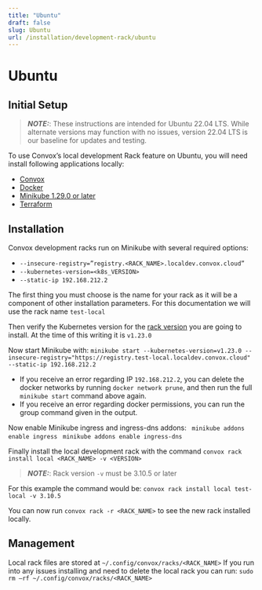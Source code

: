 ```yaml
---
title: "Ubuntu"
draft: false
slug: Ubuntu
url: /installation/development-rack/ubuntu
---
```

# Ubuntu

## Initial Setup

> **_NOTE:_**:  These instructions are intended for Ubuntu 22.04 LTS.  While alternate versions may function with no issues, version 22.04 LTS is our baseline for updates and testing. 

To use Convox’s local development Rack feature on Ubuntu, you will need install following applications locally: 
- [Convox](/reference/primitives/getting-started/introduction/#install-the-convox-cli-and-login) 
- [Docker](https://docs.docker.com/engine/install/ubuntu/) 
- [Minikube 1.29.0 or later](https://minikube.sigs.k8s.io/docs/start/) 
- [Terraform](https://developer.hashicorp.com/terraform/downloads) 

## Installation

Convox development racks run on Minikube with several required options: 
- `--insecure-registry=”registry.<RACK_NAME>.localdev.convox.cloud”`
- `--kubernetes-version=<k8s_VERSION>` 
- `--static-ip 192.168.212.2` 

The first thing you must choose is the name for your rack as it will be a component of other installation parameters.  For this documentation we will use the rack name `test-local` 

Then verify the Kubernetes version for the [rack version](https://github.com/convox/convox/releases) you are going to install.  At the time of this writing it is `v1.23.0`

Now start Minikube with: 
`minikube start --kubernetes-version=v1.23.0 --insecure-registry="https://registry.test-local.localdev.convox.cloud" --static-ip 192.168.212.2` 

- If you receive an error regarding IP `192.168.212.2`, you can delete the docker networks by running `docker network prune`, and then run the full `minikube start` command above again. 
- If you receive an error regarding docker permissions, you can run the group command given in the output. 


Now enable Minikube ingress and ingress-dns addons: 
` minikube addons enable ingress` 
` minikube addons enable ingress-dns`  

Finally install the local development rack with the command `convox rack install local <RACK_NAME> -v <VERSION>` 
> **_NOTE:_**: Rack version `-v` must be 3.10.5 or later 

For this example the command would be:
`convox rack install local test-local -v 3.10.5` 

You can now run `convox rack -r <RACK_NAME>` to see the new rack installed locally. 
 
## Management

Local rack files are stored at `~/.config/convox/racks/<RACK_NAME>` 
If you run into any issues installing and need to delete the local rack you can run: 
`sudo rm –rf ~/.config/convox/racks/<RACK_NAME>` 